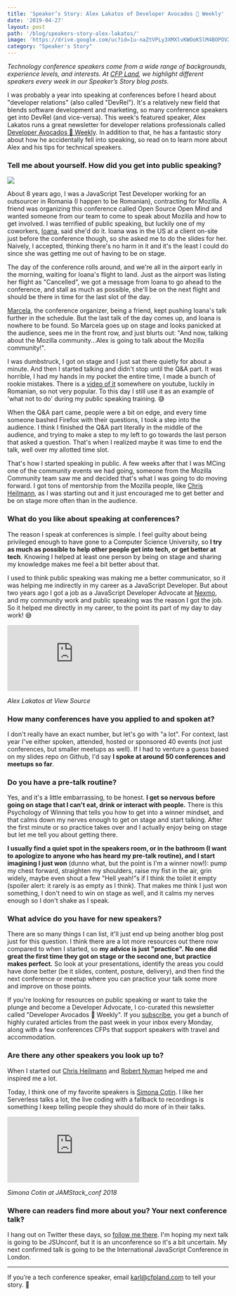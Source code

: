 ```yaml
---
title: 'Speaker’s Story: Alex Lakatos of Developer Avocados 🥑 Weekly'
date: '2019-04-27'
layout: post
path: '/blog/speakers-story-alex-lakatos/'
image: 'https://drive.google.com/uc?id=1u-naZtVPLy3XMXlvKWOoK5lM4BOPOV2z'
category: "Speaker's Story"
---
```


_Technology conference speakers come from a wide range of backgrounds,
experience levels, and interests. At [CFP Land](https://www.cfpland.com/), we
highlight different speakers every week in our Speaker’s Story blog posts._

I was probably a year into speaking at conferences before I heard about "developer relations" (also called "DevRel").
It's a relatively new field that blends software development and marketing, so many conference speakers get into DevRel (and vice-versa).
This week's featured speaker, Alex Lakatos runs a great newsletter for developer relations professionals
called [Developer Avocados 🥑 Weekly](https://developeravocados.net/). In addition to that, he has a fantastic story about
how he accidentally fell into speaking, so read on to learn more about Alex and his tips for technical speakers.

<!--more-->

### Tell me about yourself. How did you get into public speaking?

<img src="https://i.imgur.com/FDVubKV.png" class="left" />

About 8 years ago, I was a JavaScript Test Developer working for an outsourcer in Romania (I happen to be Romanian), contracting for Mozilla. A friend was organizing this conference called Open Source Open Mind and wanted someone from our team to come to speak about Mozilla and how to get involved. I was terrified of public speaking, but luckily one of my coworkers, [Ioana](https://twitter.com/ioana_cis), said she'd do it. Ioana was in the US at a client on-site just before the conference though, so she asked me to do the slides for her. Naively, I accepted, thinking there's no harm in it and it's the least I could do since she was getting me out of having to be on stage.

The day of the conference rolls around, and we're all in the airport early in the morning, waiting for Ioana's flight to land. Just as the airport was listing her flight as "Cancelled", we got a message from Ioana to go ahead to the conference, and stall as much as possible, she'll be on the next flight and should be there in time for the last slot of the day.

[Marcela](https://twitter.com/pensacolla), the conference organizer, being a friend, kept pushing Ioana's talk further in the schedule. But the last talk of the day comes up, and Ioana is nowhere to be found. So Marcela goes up on stage and looks panicked at the audience, sees me in the front row, and just blurts out: "And now, talking about the Mozilla community...Alex is going to talk about the Mozilla community!".

I was dumbstruck, I got on stage and I just sat there quietly for about a minute. And then I started talking and didn't stop until the Q&A part. It was horrible, I had my hands in my pocket the entire time, I made a bunch of rookie mistakes. There is a [video of it](https://www.youtube.com/watch?v=pMnwjpy_3J0) somewhere on youtube, luckily in Romanian, so not very popular. To this day I still use it as an example of 'what not to do' during my public speaking training. 😅

When the Q&A part came, people were a bit on edge, and every time someone bashed Firefox with their questions, I took a step into the audience. I think I finished the Q&A part literally in the middle of the audience, and trying to make a step to my left to go towards the last person that asked a question. That's when I realized maybe it was time to end the talk, well over my allotted time slot.

That's how I started speaking in public. A few weeks after that I was MCing one of the community events we had going, someone from the Mozilla Community team saw me and decided that's what I was going to do moving forward. I got tons of mentorship from the Mozilla people, like [Chris Heilmann](https://twitter.com/codepo8), as I was starting out and it just encouraged me to get better and be on stage more often than in the audience.

### What do you like about speaking at conferences?

The reason I speak at conferences is simple. I feel guilty about being privileged enough to have gone to a Computer Science University, so **I try as much as possible to help other people get into tech, or get better at tech**. Knowing I helped at least one person by being on stage and sharing my knowledge makes me feel a bit better about that.

I used to think public speaking was making me a better communicator, so it was helping me indirectly in my career as a JavaScript Developer. But about two years ago I got a job as a JavaScript Developer Advocate at [Nexmo](https://developer.nexmo.com/team), and my community work and public speaking was the reason I got the job. So it helped me directly in my career, to the point its part of my day to day work! 😅

<div class='embed-container'><iframe src='https://www.youtube.com/embed/5mWBqS30hoI' frameborder='0' allowfullscreen></iframe></div>

_Alex Lakatos at View Source_

### How many conferences have you applied to and spoken at?

I don't really have an exact number, but let's go with "a lot". For context, last year I've either spoken, attended, hosted or sponsored 40 events (not just conferences, but smaller meetups as well). If I had to venture a guess based on my slides repo on Github, I'd say **I spoke at around 50 conferences and meetups so far**.

### Do you have a pre-talk routine?

Yes, and it's a little embarrassing, to be honest. **I get so nervous before going on stage that I can't eat, drink or interact with people.** There is this Psychology of Winning that tells you how to get into a winner mindset, and that calms down my nerves enough to get on stage and start talking. After the first minute or so practice takes over and I actually enjoy being on stage but let me tell you about getting there.

**I usually find a quiet spot in the speakers room, or in the bathroom (I want to apologize to anyone who has heard my pre-talk routine), and I start imagining I just won** (dunno what, but the point is I'm a winner now!): pump my chest forward, straighten my shoulders, raise my fist in the air, grin widely, maybe even shout a few "Hell yeah!"s if I think the toilet it empty (spoiler alert: it rarely is as empty as I think). That makes me think I just won something, I don't need to win on stage as well, and it calms my nerves enough so I don't shake as I speak.

### What advice do you have for new speakers?

There are so many things I can list, it'll just end up being another blog post just for this question. I think there are a lot more resources out there now compared to when I started, so **my advice is just "practice". No one did great the first time they got on stage or the second one, but practice makes perfect.** So look at your presentations, identify the areas you could have done better (be it slides, content, posture, delivery), and then find the next conference or meetup where you can practice your talk some more and improve on those points.

If you're looking for resources on public speaking or want to take the plunge and become a Developer Advocate, I co-curated this newsletter called "Developer Avocados 🥑 Weekly". If you [subscribe](http://developeravocados.net/), you get a bunch of highly curated articles from the past week in your inbox every Monday, along with a few conferences CFPs that support speakers with travel and accommodation.

### Are there any other speakers you look up to?

When I started out [Chris Heilmann](https://twitter.com/codepo8) and [Robert Nyman](https://twitter.com/robertnyman) helped me and inspired me a lot.

Today, I think one of my favorite speakers is [Simona Cotin](https://twitter.com/simona_cotin/). I like her Serverless talks a lot, the live coding with a fallback to recordings is something I keep telling people they should do more of in their talks.

<div class='embed-container'><iframe src='https://www.youtube.com/embed/GTrHSQbxR-Y' frameborder='0' allowfullscreen></iframe></div>

_Simona Cotin at JAMStack_conf 2018_

### Where can readers find more about you? Your next conference talk?

I hang out on Twitter these days, so [follow me there](https://twitter.com/lakatos88). I'm hoping my next talk is going to be JSUnconf, but it is an unconference so it's a bit uncertain. My next confirmed talk is going to be the International JavaScript Conference in London.

---

If you’re a tech conference speaker, email karl@cfpland.com to tell your story. 💌

